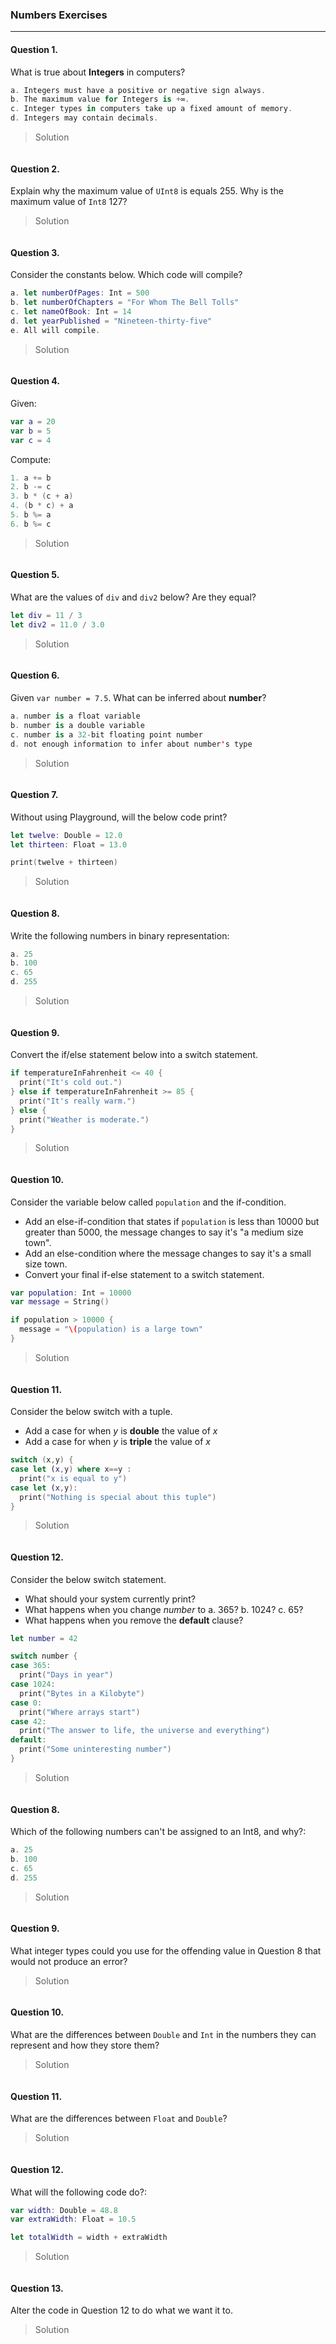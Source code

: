 ### Numbers Exercises

---

#### Question 1.
What is true about __Integers__ in computers?
```swift
a. Integers must have a positive or negative sign always.
b. The maximum value for Integers is +∞.
c. Integer types in computers take up a fixed amount of memory.
d. Integers may contain decimals.
```

> Solution
```

```

#### Question 2.
Explain why the maximum value of ```UInt8``` is equals 255. Why is the maximum value of ```Int8``` 127?

> Solution
```

```

#### Question 3.
Consider the constants below. Which code will compile?
```swift
a. let numberOfPages: Int = 500
b. let numberOfChapters = "For Whom The Bell Tolls"
c. let nameOfBook: Int = 14
d. let yearPublished = "Nineteen-thirty-five"
e. All will compile.
```

> Solution
```

```

#### Question 4.
Given:
```swift
var a = 20
var b = 5
var c = 4
```
Compute:
```swift
1. a += b
2. b -= c
3. b * (c + a)
4. (b * c) + a
5. b %= a
6. b %= c
```

> Solution
```

```

#### Question 5.
What are the values of ```div``` and ```div2``` below? Are they equal?
```swift
let div = 11 / 3
let div2 = 11.0 / 3.0
```

> Solution
```

```

#### Question 6.
Given ```var number = 7.5```. What can be inferred about __number__?
```swift
a. number is a float variable
b. number is a double variable
c. number is a 32-bit floating point number
d. not enough information to infer about number's type
```

> Solution
```

```

#### Question 7.
Without using Playground, will the below code print?
```swift
let twelve: Double = 12.0
let thirteen: Float = 13.0

print(twelve + thirteen)
```

> Solution
```

```

#### Question 8.
Write the following numbers in binary representation:
```swift
a. 25
b. 100
c. 65
d. 255
```

> Solution
```

```

#### Question 9.
Convert the if/else statement below into a switch statement.

```swift
if temperatureInFahrenheit <= 40 {
  print("It's cold out.")
} else if temperatureInFahrenheit >= 85 {
  print("It's really warm.")
} else {
  print("Weather is moderate.")
}
```

> Solution
```

```

#### Question 10.
Consider the variable below called `population` and the if-condition.

 * Add an else-if-condition that states if `population` is less than 10000 but greater than 5000, the message changes to say it's "a medium size town".
 * Add an else-condition where the message changes to say it's a small size town.
 * Convert your final if-else statement to a switch statement.

```swift
var population: Int = 10000
var message = String()

if population > 10000 {
  message = "\(population) is a large town"
}
```

> Solution
```

```

#### Question 11.
Consider the below switch with a tuple.

 * Add a case for when _y_ is __double__ the value of _x_
 * Add a case for when _y_ is __triple__ the value of _x_

```swift
switch (x,y) {
case let (x,y) where x==y :
  print("x is equal to y")
case let (x,y):
  print("Nothing is special about this tuple")
}
```

> Solution
```

```

#### Question 12.
Consider the below switch statement.

 * What should your system currently print?
 * What happens when you change _number_ to a. 365? b. 1024? c. 65?
 * What happens when you remove the __default__ clause?

```swift
let number = 42

switch number {
case 365:
  print("Days in year")
case 1024:
  print("Bytes in a Kilobyte")
case 0:
  print("Where arrays start")
case 42:
  print("The answer to life, the universe and everything")
default:
  print("Some uninteresting number")
}
```

> Solution
```

```

#### Question 8.
Which of the following numbers can't be assigned to an Int8, and why?:
```swift
a. 25
b. 100
c. 65
d. 255
```

> Solution
```

```

#### Question 9.

What integer types could you use for the offending value in Question 8 that would not produce an error?

> Solution
```

```

#### Question 10.

What are the differences between ```Double``` and ```Int``` in the numbers they can represent and how they store them?

> Solution
```

```

#### Question 11.

What are the differences between ```Float``` and ```Double```?

> Solution
```

```

#### Question 12.

What will the following code do?:

```swift
var width: Double = 48.8
var extraWidth: Float = 10.5

let totalWidth = width + extraWidth
```

> Solution
```

```

#### Question 13.

Alter the code in Question 12 to do what we want it to.

> Solution
```

```



